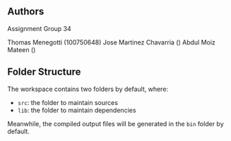 ## Authors
Assignment Group 34

Thomas Menegotti (100750648)
Jose Martinez Chavarria ()
Abdul Moiz Mateen ()

## Folder Structure

The workspace contains two folders by default, where:

- `src`: the folder to maintain sources
- `lib`: the folder to maintain dependencies

Meanwhile, the compiled output files will be generated in the `bin` folder by default.
